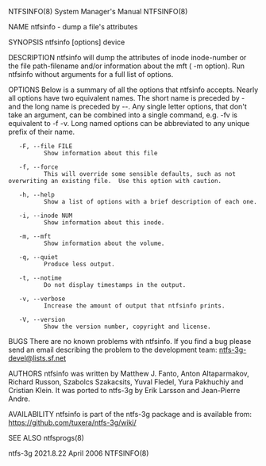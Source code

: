 NTFSINFO(8)                                                                       System Manager's Manual                                                                      NTFSINFO(8)

NAME
       ntfsinfo - dump a file's attributes

SYNOPSIS
       ntfsinfo [options] device

DESCRIPTION
       ntfsinfo will dump the attributes of inode inode-number or the file path-filename and/or information about the mft ( -m option).  Run ntfsinfo without arguments for a full list of
       options.

OPTIONS
       Below is a summary of all the options that ntfsinfo accepts.  Nearly all options have two equivalent names.  The short name is preceded by - and the long name is preceded  by  --.
       Any  single  letter  options,  that  don't take an argument, can be combined into a single command, e.g.  -fv is equivalent to -f -v.  Long named options can be abbreviated to any
       unique prefix of their name.

       -F, --file FILE
              Show information about this file

       -f, --force
              This will override some sensible defaults, such as not overwriting an existing file.  Use this option with caution.

       -h, --help
              Show a list of options with a brief description of each one.

       -i, --inode NUM
              Show information about this inode.

       -m, --mft
              Show information about the volume.

       -q, --quiet
              Produce less output.

       -t, --notime
              Do not display timestamps in the output.

       -v, --verbose
              Increase the amount of output that ntfsinfo prints.

       -V, --version
              Show the version number, copyright and license.

BUGS
       There are no known problems with ntfsinfo.  If you find a bug please send an email describing the problem to the development team:
       ntfs-3g-devel@lists.sf.net

AUTHORS
       ntfsinfo was written by Matthew J. Fanto, Anton Altaparmakov, Richard Russon, Szabolcs Szakacsits, Yuval Fledel, Yura Pakhuchiy and Cristian Klein.  It was ported  to  ntfs-3g  by
       Erik Larsson and Jean-Pierre Andre.

AVAILABILITY
       ntfsinfo is part of the ntfs-3g package and is available from:
       https://github.com/tuxera/ntfs-3g/wiki/

SEE ALSO
       ntfsprogs(8)

ntfs-3g 2021.8.22                                                                       April 2006                                                                             NTFSINFO(8)
